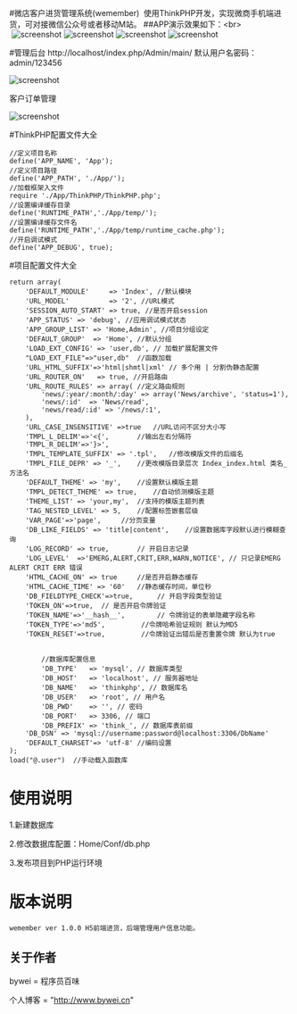 #微店客户进货管理系统(wemember)
  使用ThinkPHP开发，实现微商手机端进货，可对接微信公众号或者移动M站。
  ##APP演示效果如下：\<br>  
  ![screenshot](https://github.com/bywei/wemember/raw/master/Screenshots/app1.png)
  ![screenshot](https://github.com/bywei/wemember/raw/master/Screenshots/app2.png)
  ![screenshot](https://github.com/bywei/wemember/raw/master/Screenshots/app3.png)
  ![screenshot](https://github.com/bywei/wemember/raw/master/Screenshots/app3.png)

#管理后台
http://localhost/index.php/Admin/main/
默认用户名密码：admin/123456

![screenshot](https://github.com/bywei/wemember/raw/master/Screenshots/admin2.png)

客户订单管理

![screenshot](https://github.com/bywei/wemember/raw/master/Screenshots/admin1.png)

#ThinkPHP配置文件大全
```
//定义项目名称
define('APP_NAME', 'App');
//定义项目路径
define('APP_PATH', './App/');
//加载框架入文件
require './App/ThinkPHP/ThinkPHP.php';
//设置编译缓存目录
define('RUNTIME_PATH','./App/temp/');
//设置编译缓存文件名
define('RUNTIME_PATH','./App/temp/runtime_cache.php');
//开启调试模式
define('APP_DEBUG', true);
```
#项目配置文件大全
```
return array(
	'DEFAULT_MODULE'     => 'Index', //默认模块
	'URL_MODEL'          => '2', //URL模式
	'SESSION_AUTO_START' => true, //是否开启session
	'APP_STATUS' => 'debug', //应用调试模式状态
	'APP_GROUP_LIST' => 'Home,Admin', //项目分组设定
	'DEFAULT_GROUP'  => 'Home', //默认分组
	'LOAD_EXT_CONFIG' => 'user,db', // 加载扩展配置文件
	"LOAD_EXT_FILE"=>"user,db"	//函数加载
	'URL_HTML_SUFFIX'=>'html|shmtl|xml' // 多个用 | 分割伪静态配置
	'URL_ROUTER_ON'   => true, //开启路由
	'URL_ROUTE_RULES' => array( //定义路由规则
		'news/:year/:month/:day' => array('News/archive', 'status=1'),
		'news/:id'  => 'News/read',
		'news/read/:id' => '/news/:1',
	),
	'URL_CASE_INSENSITIVE' =>true	//URL访问不区分大小写
	'TMPL_L_DELIM'=>'<{',		//输出左右分隔符
	'TMPL_R_DELIM'=>'}>',
	'TMPL_TEMPLATE_SUFFIX' => '.tpl',	//修改模版文件的后缀名
	'TMPL_FILE_DEPR' => '_',	//更改模版目录层次 Index_index.html 类名_方法名
	'DEFAULT_THEME' => 'my',	//设置默认模版主题
	'TMPL_DETECT_THEME' => true,	//自动侦测模版主题
	'THEME_LIST' => 'your,my',	//支持的模版主题列表
	'TAG_NESTED_LEVEL' => 5,	//配置标签嵌套层级
	'VAR_PAGE'=>'page',		//分页变量
	'DB_LIKE_FIELDS' => 'title|content',	//设置数据库字段默认进行模糊查询
	'LOG_RECORD' => true,		// 开启日志记录
	'LOG_LEVEL'  =>'EMERG,ALERT,CRIT,ERR,WARN,NOTICE', // 只记录EMERG ALERT CRIT ERR 错误
	'HTML_CACHE_ON' => true		//是否开启静态缓存
	'HTML_CACHE_TIME' => '60'	//静态缓存时间，单位秒
	'DB_FIELDTYPE_CHECK'=>true, 	 // 开启字段类型验证	
	'TOKEN_ON'=>true,  // 是否开启令牌验证
	'TOKEN_NAME'=>'__hash__',   	 // 令牌验证的表单隐藏字段名称
	'TOKEN_TYPE'=>'md5', 		 //令牌哈希验证规则 默认为MD5
	'TOKEN_RESET'=>true, 		 //令牌验证出错后是否重置令牌 默认为true


        //数据库配置信息
        'DB_TYPE'   => 'mysql', // 数据库类型
        'DB_HOST'   => 'localhost', // 服务器地址
        'DB_NAME'   => 'thinkphp', // 数据库名
        'DB_USER'   => 'root', // 用户名
        'DB_PWD'    => '', // 密码
        'DB_PORT'   => 3306, // 端口
        'DB_PREFIX' => 'think_', // 数据库表前缀 
	'DB_DSN' => 'mysql://username:password@localhost:3306/DbName'
	'DEFAULT_CHARSET'=> 'utf-8'	//编码设置
);
load("@.user")	//手动载入函数库
```

# 使用说明

1.新建数据库

2.修改数据库配置：Home/Conf/db.php

3.发布项目到PHP运行环境

# 版本说明
```
wemember ver 1.0.0 H5前端进货，后端管理用户信息功能。
```
## 关于作者

bywei = 程序员百味

个人博客 = "http://www.bywei.cn"


